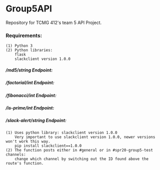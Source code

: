 # Group5API
Repository for TCMG 412's team 5 API Project.

### Requirements:
	(1) Python 3
	(2) Python libraries:
		flask
		slackclient version 1.0.0

##### /md5/string Endpoint:

##### /factorial/int Endpoint:

##### /fibonacci/int Endpoint:

##### /is-prime/int Endpoint:

##### /slack-alert/string Endpoint:
	(1) Uses python library: slackclient version 1.0.0 
		Very important to use slackclient version 1.0.0, newer versions won't work this way.
		pip install slackclient==1.0.0
	(2) The function posts either in #general or in #spr20-group5-test channels:
 		change which channel by switching out the ID found above the route's function.
